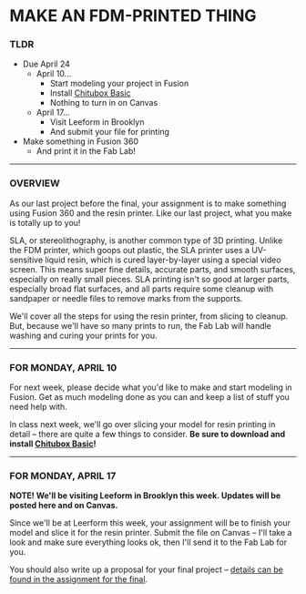 # MAKE AN FDM-PRINTED THING

### TLDR

* Due April 24  
  * April 10...  
    * Start modeling your project in Fusion  
    * Install [Chitubox Basic](https://www.chitubox.com/en/download/chitubox-free)  
    * Nothing to turn in on Canvas  
  * April 17...  
    * Visit Leeform in Brooklyn  
    * And submit your file for printing  
* Make something in Fusion 360  
  * And print it in the Fab Lab!  

- - -

### OVERVIEW  
As our last project before the final, your assignment is to make something using Fusion 360 and the resin printer. Like our last project, what you make is totally up to you! 

SLA, or stereolithography, is another common type of 3D printing. Unlike the FDM printer, which goops out plastic, the SLA printer uses a UV-sensitive liquid resin, which is cured layer-by-layer using a special video screen. This means super fine details, accurate parts, and smooth surfaces, especially on really small pieces. SLA printing isn't so good at larger parts, especially broad flat surfaces, and all parts require some cleanup with sandpaper or needle files to remove marks from the supports.

We'll cover all the steps for using the resin printer, from slicing to cleanup. But, because we'll have so many prints to run, the Fab Lab will handle washing and curing your prints for you.

- - -

### FOR MONDAY, APRIL 10  
For next week, please decide what you'd like to make and start modeling in Fusion. Get as much modeling done as you can and keep a list of stuff you need help with.

In class next week, we'll go over slicing your model for resin printing in detail – there are quite a few things to consider. **Be sure to download and install [Chitubox Basic](https://www.chitubox.com/en/download/chitubox-free)!**

- - -

### FOR MONDAY, APRIL 17  
**NOTE! We'll be visiting Leeform in Brooklyn this week. Updates will be posted here and on Canvas.**

Since we'll be at Leerform this week, your assignment will be to finish your model and slice it for the resin printer. Submit the file on Canvas – I'll take a look and make sure everything looks ok, then I'll send it to the Fab Lab for you.

You should also write up a proposal for your final project – [details can be found in the assignment for the final](https://github.com/jeffThompson/DigitalFabrication/tree/main/Week13-FinalProject).

